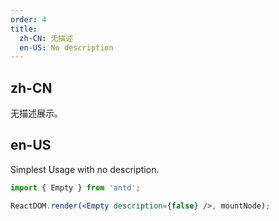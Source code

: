 ```yaml
---
order: 4
title:
  zh-CN: 无描述
  en-US: No description
---
```


## zh-CN

无描述展示。

## en-US

Simplest Usage with no description.

```jsx
import { Empty } from 'antd';

ReactDOM.render(<Empty description={false} />, mountNode);
```
 